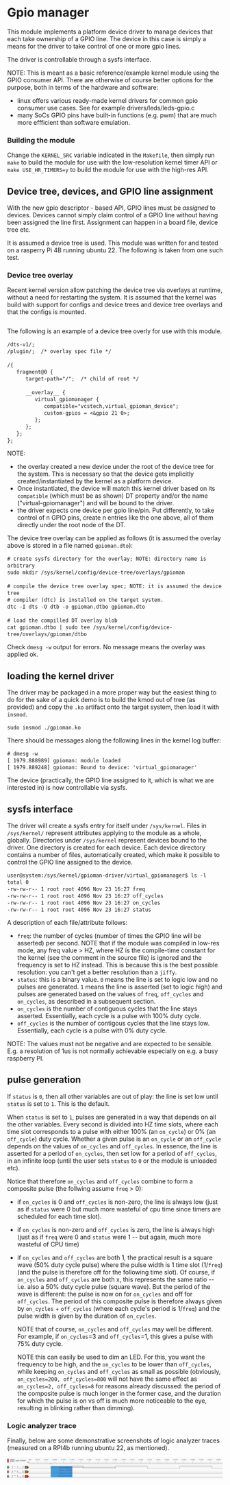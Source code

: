 # Gpio manager

This module implements a platform device driver to manage devices that each
take ownership of a GPIO line. The device in this case is simply a means
for the driver to take control of one or more gpio lines.

The driver is controllable through a sysfs interface.

NOTE:
This is meant as a basic reference/example kernel module using the GPIO consumer
API. There are otherwise of course better options for the purpose, both in terms
of the hardware and software:
 - linux offers various ready-made kernel drivers for common gpio consumer use
   cases. See for example drivers/leds/leds-gpio.c
 - many SoCs GPIO pins have built-in functions (e.g. pwm) that are much more
   effficient than software emulation.
 

### Building the module

Change the `KERNEL_SRC` variable indicated in the `Makefile`, then simply run
`make` to build the module for use with the low-resolution kernel timer API
or `make USE_HR_TIMERS=y` to build the module for use with the high-res API.

## Device tree, devices, and GPIO line assignment

With the new gpio descriptor - based API, GPIO lines must be *assigned* to
devices. Devices cannot simply claim control of a GPIO line without having been
assigned the line first. Assignment can happen in a board file, device tree etc.

It is assumed a device tree is used. This module was written for and tested on
a rasperry Pi 4B running ubuntu 22. The following is taken from one such test.

### Device tree overlay

Recent kernel version allow patching the device tree via overlays at runtime, 
without a need for restarting the system. It is assumed that the kernel was
build with support for configs and device trees and device tree overlays and
that the configs is mounted.
```
```

The following is an example of a device tree overly for use with this module.
```
/dts-v1/;
/plugin/;  /* overlay spec file */

/{
   fragment@0 {
      target-path="/";  /* child of root */   

      __overlay__ {
         virtual_gpiomanager {
            compatible="vcstech,virtual_gpioman_device";
            custom-gpios = <&gpio 21 0>;
         };
      };
   };
};
```
NOTE: 
 * the overlay created a new device under the root of the device tree for the
   system. This is necessary so that the device gets implicitly
   created/instantiated by the kernel as a platform device.
 * Once instantiated, the device will match this kernel driver based on its
   `compatible` (which must be as shown) DT property and/or the name
   ("virtual-gpiomanager") and will be bound to the driver.
 * the driver expects one device per gpio line/pin. Put differently, to take
   control of n GPIO pins, create n entries like the one above, all of them
   directly under the root node of the DT.

The device tree overlay can be applied as follows (it is assumed the overlay
above is stored in a file named `gpioman.dto`):
```
# create sysfs directory for the overlay; NOTE: directory name is arbitrary
sudo mkdir /sys/kernel/config/device-tree/overlays/gpioman

# compile the device tree overlay spec; NOTE: it is assumed the device tree
# compiler (dtc) is installed on the target system.
dtc -I dts -O dtb -o gpioman.dtbo gpioman.dto

# load the compilled DT overlay blob
cat gpioman.dtbo | sudo tee /sys/kernel/config/device-tree/overlays/gpioman/dtbo
```
Check `dmesg -w` output for errors. No message means the overlay was applied ok.


## loading the kernel driver

The driver may be packaged in a more proper way but the easiest thing to do for
the sake of a quick demo is to build the kmod out of tree (as provided) and
copy the `.ko` artifact onto the target system, then load it with `insmod`.
```
sudo insmod ./gpioman.ko
```

There should be messages along the following lines in the kernel log buffer:
```
# dmesg -w
[ 1979.888989] gpioman: module loaded
[ 1979.889248] gpioman: Bound to device: 'virtual_gpiomanager'
```

The device (practically, the GPIO line assigned to it, which is what we are
interested in) is now controllable via sysfs.

## sysfs interface

The driver will create a sysfs entry for itself under `/sys/kernel`.
Files in `/sys/kernel/` represent attributes applying to the module as a whole,
globally. Directories under `/sys/kernel` represent devices bound to the driver.
One directory is created for each device. Each device directory contains a
number of files, automatically created, which make it possible to control the
GPIO line assigned to the device.
```
user@system:/sys/kernel/gpioman-driver/virtual_gpiomanager$ ls -l
total 0
-rw-rw-r-- 1 root root 4096 Nov 23 16:27 freq
-rw-rw-r-- 1 root root 4096 Nov 23 16:27 off_cycles
-rw-rw-r-- 1 root root 4096 Nov 23 16:27 on_cycles
-rw-rw-r-- 1 root root 4096 Nov 23 16:27 status
```

A description of each file/attribute follows:
 - `freq`: the number of cycles (number of times the GPIO line will be asserted)
    per second. NOTE that if the module was compiled in low-res mode, any
    freq value > HZ, where HZ is the compile-time constant for the kernel (see
    the comment in the source file) is ignored and the frequency is set to HZ
    instead. This is because this is the best possible resolution: you can't
    get a better resolution than a `jiffy`.
 - `status`: this is a binary value. `0` means the line is set to logic
    low and no pulses are generated. `1` means the line is asserted (set to
    logic high) and pulses are generated based on the values of `freq`,
    `off_cycles` and `on_cycles`, as described in a subsequent section.
 - `on_cycles` is the number of contiguous cycles that the line stays asserted.
    Essentially, each cycle is a pulse with 100% duty cycle.
 - `off_cycles` is the number of contigous cycles that the line stays low.
    Essentially, each cycle is a pulse with 0% duty cycle.
 
NOTE: The values must not be negative and are expected to be sensible. E.g.
a resolution of 1us is not normally achievable especially on e.g. a busy
raspberry PI. 


## pulse generation

If `status` is `0`, then all other variables are out of play: the line is set low
until `status` is set to `1`. This is the default.

When `status` is set to `1`, pulses are generated in a way that depends on all
the other variables. Every second is divided into HZ time slots, where each
time slot corresponds to a pulse with either 100% (an `on_cycle`) or 0%
(an `off_cycle`) duty cycle.
Whether a given pulse is an `on_cycle` or an `off_cycle` depends on the values
of `on_cycles` and `off_cycles`. In essence, the line is asserted for a period
of `on_cycles`, then set low for a period of `off_cycles`, in an infinite loop
(until the user sets `status` to `0` or the module is unloaded etc).

Notice that therefore `on_cycles` and `off_cycles` combine to form a composite
pulse (the follwing assume `freq` > 0):
 - if `on_cycles` is 0 and `off_cycles` is non-zero, the line is always low
   (just as if `status` were 0 but much more wasteful of cpu time since
   timers are scheduled for each time slot).

 - if `on_cycles` is non-zero and `off_cycles` is zero, the line is always high
   (just as if `freq` were 0 and `status` were 1 -- but again, much more
   wasteful of CPU time)

 - if `on_cycles` and `off_cycles` are both 1, the practical result is a square
   wave (50% duty cycle pulse) where the pulse width is 1 time slot (1/`freq`)
   (and the pulse is therefore off for the following time slot).
   Of course, if `on_cycles` and `off_cycles` are both x, this represents the
   same ratio -- i.e. also a 50% duty cycle pulse (square wave). But the period
   of the wave is different: the pulse is now on for `on_cycles` and off for
   `off_cycles`. The period of this composite pulse is therefore always given
   by `on_cycles` + `off_cycles` (where each cycle's period is 1/`freq`) and
   the pulse width is given by the duration of `on_cycles`.

   NOTE that of course, `on_cycles` and `off_cycles` may well be different. For
   example, if `on_cycles`=3 and `off_cycles`=1, this gives a pulse with 75%
   duty cycle.

   NOTE this can easily be used to dim an LED. For this, you want the frequency
   to be high, and the `on_cycles` to be lower than `off_cycles`, while keeping
   `on_cycles` and `off_cycles` as small as possible (obviously, `on_cycles=200,
   off_cycles=800` will not have the same effect as `on_cycles=2, off_cycles=8`
   for reasons already discussed: the period of the composite pulse is much
   longer in the former case, and the duration for which the pulse is on vs off
   is much more noticeable to the eye, resulting in blinking rather than dimming).

### Logic analyzer trace

Finally, below are some demonstrative screenshots of logic analyzer traces
(measured on a RPI4b running ubuntu 22, as mentioned).

![freq=1, on_cycles=1, off_cycles=1  ](img/pw1s.png)






